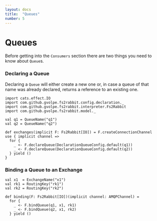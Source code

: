 ```yaml
---
layout: docs
title:  "Queues"
number: 5
---
```


# Queues

Before getting into the `Consumers` section there are two things you need to know about `Queue`s.

### Declaring a Queue

Declaring a `Queue` will either create a new one or, in case a queue of that name was already declared, returns a reference to an existing one.

```tut:book:silent
import cats.effect.IO
import com.github.gvolpe.fs2rabbit.config.declaration._
import com.github.gvolpe.fs2rabbit.interpreter.Fs2Rabbit
import com.github.gvolpe.fs2rabbit.model._

val q1 = QueueName("q1")
val q2 = QueueName("q2")

def exchanges(implicit F: Fs2Rabbit[IO]) = F.createConnectionChannel use { implicit channel =>
  for {
    _ <- F.declareQueue(DeclarationQueueConfig.default(q1))
    _ <- F.declareQueue(DeclarationQueueConfig.default(q2))
  } yield ()
}
```

### Binding a Queue to an Exchange

```tut:book:silent
val x1  = ExchangeName("x1")
val rk1 = RoutingKey("rk1")
val rk2 = RoutingKey("rk2")

def binding(F: Fs2Rabbit[IO])(implicit channel: AMQPChannel) =
  for {
    _ <- F.bindQueue(q1, x1, rk1)
    _ <- F.bindQueue(q2, x1, rk2)
  } yield ()
```
